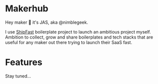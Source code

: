# Makerhub 

Hey maker 👋 it's JAS, aka @nimblegeek. 

I use [ShipFast](https://shipfa.st/docs) boilerplate project to launch an ambitious project myself. Ambition to collect, grow and share boilerplates and tech stacks that are useful for any maker out there trying to launch their SaaS fast.

# Features
Stay tuned...